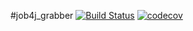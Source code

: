 #job4j_grabber
[![Build Status](https://travis-ci.org/Evseev-Oleg/job4j_design.svg?branch=master)](https://travis-ci.org/Evseev-Oleg/job4j_grabber)
[![codecov](https://codecov.io/gh/Evseev-Oleg/job4j_design/branch/master/graph/badge.svg?token=MY4T6OY5FJ)](https://codecov.io/gh/Evseev-Oleg/job4j_grabber)